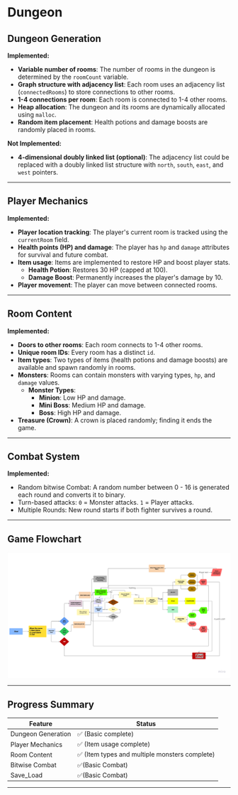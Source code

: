 # Dungeon

## Dungeon Generation

**Implemented:**
- **Variable number of rooms**: The number of rooms in the dungeon is determined by the `roomCount` variable.
- **Graph structure with adjacency list**: Each room uses an adjacency list (`connectedRooms`) to store connections to other rooms.
- **1-4 connections per room**: Each room is connected to 1-4 other rooms.
- **Heap allocation**: The dungeon and its rooms are dynamically allocated using `malloc`.
- **Random item placement**: Health potions and damage boosts are randomly placed in rooms.

**Not Implemented:**
- **4-dimensional doubly linked list (optional)**: The adjacency list could be replaced with a doubly linked list structure with `north`, `south`, `east`, and `west` pointers.

---

## Player Mechanics

**Implemented:**
- **Player location tracking**: The player's current room is tracked using the `currentRoom` field.
- **Health points (HP) and damage**: The player has `hp` and `damage` attributes for survival and future combat.
- **Item usage**: Items are implemented to restore HP and boost player stats.
  - **Health Potion**: Restores 30 HP (capped at 100).
  - **Damage Boost**: Permanently increases the player's damage by 10.
- **Player movement**: The player can move between connected rooms.

---

## Room Content

**Implemented:**
- **Doors to other rooms**: Each room connects to 1-4 other rooms.
- **Unique room IDs**: Every room has a distinct `id`.
- **Item types**: Two types of items (health potions and damage boosts) are available and spawn randomly in rooms.
- **Monsters**: Rooms can contain monsters with varying types, `hp`, and `damage` values.
  - **Monster Types**:
    - **Minion**: Low HP and damage.
    - **Mini Boss**: Medium HP and damage.
    - **Boss**: High HP and damage.
- **Treasure (Crown)**: A crown is placed randomly; finding it ends the game.
---

## Combat System

**Implemented:**
- Random bitwise Combat: A random number between 0 - 16 is generated each round and converts it to binary.
- Turn-based attacks:
    ` 0 ` = Monster attacks.
    ` 1 ` = Player attacks.
- Multiple Rounds: New round starts if both fighter survives a round.

---

## Game Flowchart 
![Dungeon Game Flowchart](./GameFlowChart.png)

---

## Progress Summary

| Feature              | Status  |
| -------------------- | ------- |
| Dungeon Generation   | ✅ (Basic complete) |
| Player Mechanics      | ✅ (Item usage complete) |
| Room Content          | ✅ (Item types and multiple monsters complete) |
| Bitwise Combat        | ✅(Basic Combat) |
| Save_Load           | ✅(Basic Combat) |
---
